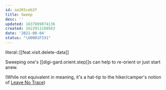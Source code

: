 ```yaml
---
id: aa265ceb2f
title: Sweep
desc: ''
updated: 1637089074136
created: 1622911160563
date: '2021-08-04'
status: "\U0001F331"
---
```


literal::[[feat.visit.delete-data]]


Sweeping one's [[digi-gard.orient.step]]s can help to re-orient or just start anew.

(While not equivalent in meaning, it's a hat-tip to the hiker/camper's notion of [Leave No Trace](https://en.wikipedia.org/wiki/Leave_No_Trace))
